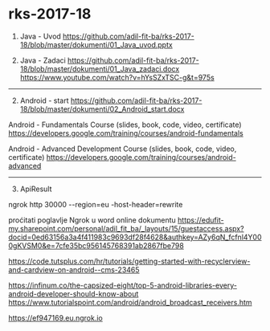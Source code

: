 # rks-2017-18

1. Java - Uvod
https://github.com/adil-fit-ba/rks-2017-18/blob/master/dokumenti/01_Java_uvod.pptx

1. Java - Zadaci
https://github.com/adil-fit-ba/rks-2017-18/blob/master/dokumenti/01_Java_zadaci.docx
https://www.youtube.com/watch?v=hYsSZxTSC-g&t=975s


_________________________________________

2. Android - start
https://github.com/adil-fit-ba/rks-2017-18/blob/master/dokumenti/02_Android_start.docx

Android - Fundamentals Course (slides, book, code, video, certificate)
https://developers.google.com/training/courses/android-fundamentals

Android - Advanced Development Course (slides, book, code, video, certificate)
https://developers.google.com/training/courses/android-advanced

__________________________


3. ApiResult

ngrok http 30000 --region=eu -host-header=rewrite

proćitati poglavlje Ngrok u word online dokumentu
https://edufit-my.sharepoint.com/personal/adil_fit_ba/_layouts/15/guestaccess.aspx?docid=0ed63156a3a4f411983c9693df28f4628&authkey=AZy6qN_fcfnl4Y000gKVSM0&e=7cfe35bc956145768391ab2867fbe798


https://code.tutsplus.com/hr/tutorials/getting-started-with-recyclerview-and-cardview-on-android--cms-23465

https://infinum.co/the-capsized-eight/top-5-android-libraries-every-android-developer-should-know-about
https://www.tutorialspoint.com/android/android_broadcast_receivers.htm

https://ef947169.eu.ngrok.io
